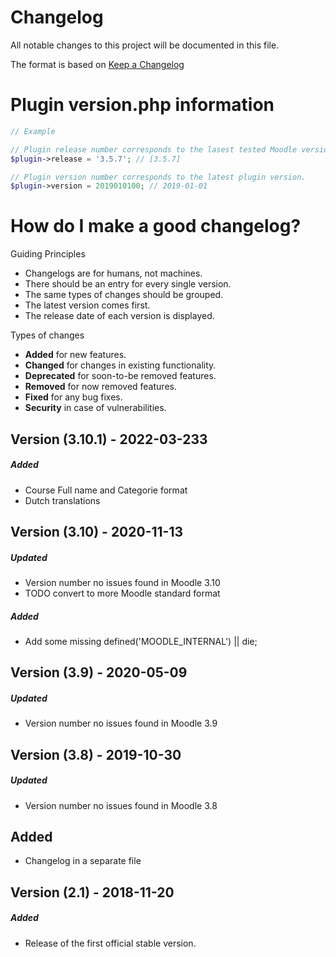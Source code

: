 # Changelog
All notable changes to this project will be documented in this file.

The format is based on [Keep a Changelog](https://keepachangelog.com/en/1.0.0/)

# Plugin version.php information
```php
// Example

// Plugin release number corresponds to the lasest tested Moodle version in which the plugin has been tested.
$plugin->release = '3.5.7'; // [3.5.7]

// Plugin version number corresponds to the latest plugin version.
$plugin->version = 2019010100; // 2019-01-01
```

# How do I make a good changelog?
Guiding Principles
* Changelogs are for humans, not machines.
* There should be an entry for every single version.
* The same types of changes should be grouped.
* The latest version comes first.
* The release date of each version is displayed.

Types of changes
* **Added** for new features.
* **Changed** for changes in existing functionality.
* **Deprecated** for soon-to-be removed features.
* **Removed** for now removed features.
* **Fixed** for any bug fixes.
* **Security** in case of vulnerabilities.

## Version (3.10.1) - 2022-03-233

##### Added
- Course Full name and Categorie format
- Dutch translations

## Version (3.10) - 2020-11-13

##### Updated
- Version number no issues found in Moodle 3.10
- TODO convert to more Moodle standard format

##### Added
- Add some missing defined('MOODLE_INTERNAL') || die;


## Version (3.9) - 2020-05-09

##### Updated
- Version number no issues found in Moodle 3.9

## Version (3.8) - 2019-10-30

##### Updated
- Version number no issues found in Moodle 3.8

## Added
- Changelog in a separate file


## Version (2.1) - 2018-11-20

##### Added
- Release of the first official stable version.
